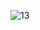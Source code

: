 
![13](https://user-images.githubusercontent.com/78809955/108740919-5f3bd900-7560-11eb-9713-ce1cc4c99a51.PNG)
